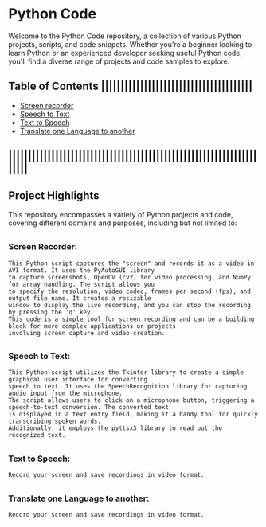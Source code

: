 # Python Code

Welcome to the Python Code repository, a collection of various Python projects, scripts, and code snippets. Whether you're a beginner looking to learn Python or an experienced developer seeking useful Python code, you'll find a diverse range of projects and code samples to explore.

## Table of Contents |||||||||||||||||||||||||||||||||||||||

- [Screen recorder](https://github.com/asif7707/Python-code/tree/main/Screen%20recorder)
- [Speech to Text](https://github.com/asif7707/Python-code/tree/main/Speech%20to%20Text)
- [Text to Speech](https://github.com/asif7707/Python-code/tree/main/Text%20to%20Speech)
- [Translate one Language to another](https://github.com/asif7707/Python-code/tree/main/Translate%20one%20Language%20to%20another)
## |||||||||||||||||||||||||||||||||||||||||||||||||||||||||||||||||||||


## Project Highlights

This repository encompasses a variety of Python projects and code, covering different domains and purposes, including but not limited to:
##
### Screen Recorder:
    This Python script captures the "screen" and records it as a video in AVI format. It uses the PyAutoGUI library 
    to capture screenshots, OpenCV (cv2) for video processing, and NumPy for array handling. The script allows you 
    to specify the resolution, video codec, frames per second (fps), and output file name. It creates a resizable 
    window to display the live recording, and you can stop the recording by pressing the 'q' key. 
    This code is a simple tool for screen recording and can be a building block for more complex applications or projects 
    involving screen capture and video creation.
##
### Speech to Text:
    This Python script utilizes the Tkinter library to create a simple graphical user interface for converting 
    speech to text. It uses the SpeechRecognition library for capturing audio input from the microphone. 
    The script allows users to click on a microphone button, triggering a speech-to-text conversion. The converted text 
    is displayed in a text entry field, making it a handy tool for quickly transcribing spoken words. 
    Additionally, it employs the pyttsx3 library to read out the recognized text.
##
### Text to Speech:
    Record your screen and save recordings in video format.
##
### Translate one Language to another:
    Record your screen and save recordings in video format.
##
